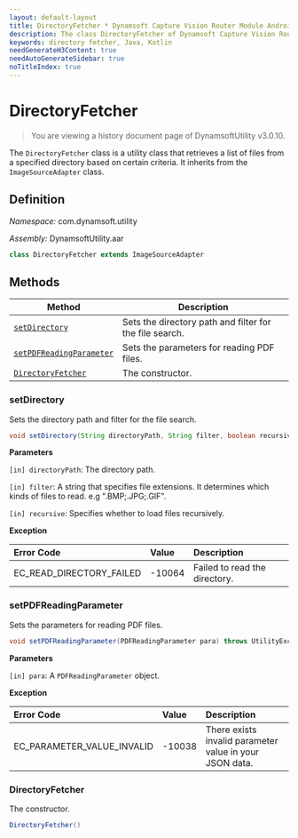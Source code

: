 ```yaml
---
layout: default-layout
title: DirectoryFetcher * Dynamsoft Capture Vision Router Module Android Edition API Reference
description: The class DirectoryFetcher of Dynamsoft Capture Vision Router Module is a utility class that retrieves a list of files from a specified directory based on certain criteria.
keywords: directory fetcher, Java, Kotlin
needGenerateH3Content: true
needAutoGenerateSidebar: true
noTitleIndex: true
---
```


# DirectoryFetcher

> You are viewing a history document page of DynamsoftUtility v3.0.10.

The `DirectoryFetcher` class is a utility class that retrieves a list of files from a specified directory based on certain criteria. It inherits from the `ImageSourceAdapter` class.

## Definition

*Namespace:* com.dynamsoft.utility

*Assembly:* DynamsoftUtility.aar

```java
class DirectoryFetcher extends ImageSourceAdapter
```

## Methods

| Method | Description |
| ------ | ----------- |
| [`setDirectory`](#setdirectory) | Sets the directory path and filter for the file search. |
| [`setPDFReadingParameter`](#setpdfreadingparameter) | Sets the parameters for reading PDF files. |
| [`DirectoryFetcher`](#directoryfetcher-1) | The constructor. |

### setDirectory

Sets the directory path and filter for the file search.

```java
void setDirectory(String directoryPath, String filter, boolean recursive) throws UtilityException;
```

**Parameters**

`[in] directoryPath`: The directory path.  

`[in] filter`: A string that specifies file extensions. It determines which kinds of files to read. e.g ".BMP;.JPG;.GIF".  

`[in] recursive`: Specifies whether to load files recursively.  

**Exception**

| Error Code | Value | Description |
| :--------- | :---- | :---------- |
| EC_READ_DIRECTORY_FAILED | -10064 | Failed to read the directory. |

### setPDFReadingParameter

Sets the parameters for reading PDF files.

```java
void setPDFReadingParameter(PDFReadingParameter para) throws UtilityException;
```

**Parameters**

`[in] para`: A `PDFReadingParameter` object.

**Exception**

| Error Code | Value | Description |
| :--------- | :---- | :---------- |
| EC_PARAMETER_VALUE_INVALID | -10038 | There exists invalid parameter value in your JSON data. |

### DirectoryFetcher

The constructor.

```java
DirectoryFetcher()
```

